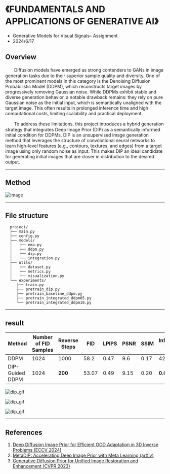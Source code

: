 # 《FUNDAMENTALS AND APPLICATIONS OF GENERATIVE AI》
- Generative Models for Visual Signals– Assignment
- 2024/6/17

## **Overview**

　　Diffusion models have emerged as strong contenders to GANs in image generation tasks
due to their superior sample quality and diversity. One of the most prominent models in this category is the
Denoising Diffusion Probabilistic Model (DDPM), which reconstructs target images by progressively
removing Gaussian noise. While DDPMs exhibit stable and diverse generation behavior, a notable drawback
remains: they rely on pure Gaussian noise as the initial input, which is semantically unaligned with the target
image. This often results in prolonged inference time and high computational costs, limiting scalability and
practical deployment.

　　To address these limitations, this project introduces a hybrid generation strategy that integrates Deep
Image Prior (DIP) as a semantically informed initial condition for DDPMs. DIP is an unsupervised image
generation method that leverages the structure of convolutional neural networks to learn high-level features
(e.g., contours, textures, and edges) from a target image using only random noise as input. This makes DIP an
ideal candidate for generating initial images that are closer in distribution to the desired output.

---

## **Method**

![image](https://github.com/user-attachments/assets/2bce19a5-e667-4652-80e5-9d682eec426a)

---

## **File structure**

```
  project/
  ├── main.py
  ├── config.py
  ├── models/
  │   ├── ema.py
  │   ├── ddpm.py
  │   ├── dip.py
  │   └── integration.py
  ├── utils/
  │   ├── dataset.py
  │   ├── metrics.py
  │   └── visualization.py
  └── experiments/
     ├── train.py
     ├── pretrain_dip.py
     ├── pretrain_baseline_ddpm.py
     ├── pretrain_integrated_ddpm05.py
     └── pretrain_integrated_ddpm10.py
```

---

## **result**

|Method|	Number of FID Samples	|Reverse Steps|	FID	|LPIPS	|PSNR	|SSIM|	Inference Time|
|-|-|-|-|-|-|-|-|
|DDPM	|1024	|1000|	58.2	|0.47|	9.6|	0.17|	42.4 s|
|DIP-Guided DDPM	|1024	|**200**|	53.07	|0.49	|9.15	|0.20	|**0.0083 s**|

![dip_gif](https://github.com/user-attachments/assets/36027e70-e1c4-41a9-b588-01a2acd5c273)

![dip_gif](https://github.com/user-attachments/assets/ec7ad4a8-e44c-470c-956b-fd8ac1e401ed)

![dip_gif](https://github.com/user-attachments/assets/8eed1948-cef7-47ef-b257-0cb02b675ed9)

---

## **References**

1. [Deep Diffusion Image Prior for Efficient OOD Adaptation in 3D Inverse Problems (ECCV 2024)](https://www.ecva.net/papers/eccv_2024/papers_ECCV/papers/09637.pdf)
2. [MetaDIP: Accelerating Deep Image Prior with Meta Learning (arXiv)](https://openaccess.thecvf.com/content/CVPR2023/papers/Fei_Generative_Diffusion_Prior_for_Unified_Image_Restoration_and_Enhancement_CVPR_2023_paper.pdf)
3. [Generative Diffusion Prior for Unified Image Restoration and Enhancement (CVPR 2023)](https://openaccess.thecvf.com/content/CVPR2023/papers/Fei_Generative_Diffusion_Prior_for_Unified_Image_Restoration_and_Enhancement_CVPR_2023_paper.pdf)


